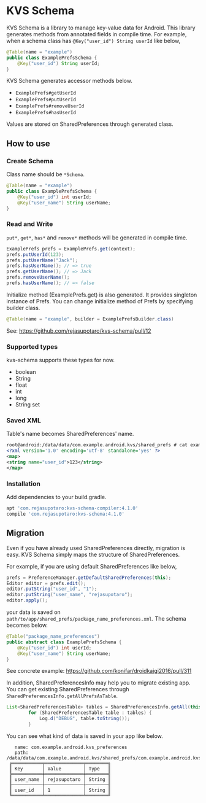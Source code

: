 KVS Schema
==========

KVS Schema is a library to manage key-value data for Android.
This library generates methods from annotated fields in compile time.
For example, when a schema class has `@Key("user_id") String userId` like below,

```java
@Table(name = "example")
public class ExamplePrefsSchema {
    @Key("user_id") String userId;
}
```

KVS Schema generates accessor methods below.

- `ExamplePrefs#getUserId`
- `ExamplePrefs#putUserId`
- `ExamplePrefs#removeUserId`
- `ExamplePrefs#hasUserId`

Values are stored on SharedPreferences through generated class.

How to use
----------

### Create Schema

Class name should be `*Schema`.

```java
@Table(name = "example")
public class ExamplePrefsSchema {
    @Key("user_id") int userId;
    @Key("user_name") String userName;
}
```

### Read and Write

`put*`, `get*`, `has*` and `remove*` methods will be generated in compile time.

```java
ExamplePrefs prefs = ExamplePrefs.get(context);
prefs.putUserId(123);
prefs.putUserName("Jack");
prefs.hasUserName(); // => true
prefs.getUserName(); // => Jack
prefs.removeUserName();
prefs.hasUserName(); // => false
```

Initialize method (ExamplePrefs.get) is also generated. It provides singleton instance of Prefs.
You can change initialize method of Prefs by specifying builder class.

```java
@Table(name = "example", builder = ExamplePrefsBuilder.class)
```

See: https://github.com/rejasupotaro/kvs-schema/pull/12

### Supported types

kvs-schema supports these types for now.

- boolean
- String
- float
- int
- long
- String set

### Saved XML

Table's name becomes SharedPreferences' name.

```xml
root@android:/data/data/com.example.android.kvs/shared_prefs # cat example.xml
<?xml version='1.0' encoding='utf-8' standalone='yes' ?>
<map>
<string name="user_id">123</string>
</map>
```

### Installation

Add dependencies to your build.gradle.

```groovy
apt 'com.rejasupotaro:kvs-schema-compiler:4.1.0'
compile 'com.rejasupotaro:kvs-schema:4.1.0'
```

Migration
----------

Even if you have already used SharedPreferences directly, migration is easy. KVS Schema simply maps the structure of SharedPreferences.

For example, if you are using default SharedPreferences like below,

```java
prefs = PreferenceManager.getDefaultSharedPreferences(this);
Editor editor = prefs.edit();
editor.putString("user_id", "1");
editor.putString("user_name", "rejasupotaro");
editor.apply();
```

your data is saved on `path/to/app/shared_prefs/package_name_preferences.xml`. The schema becomes below.

```java
@Table("package_name_preferences")
public abstract class ExamplePrefsSchema {
    @Key("user_id") int userId;
    @Key("user_name") String userName;
}
```

See concrete example: https://github.com/konifar/droidkaigi2016/pull/311

In addition, SharedPreferencesInfo may help you to migrate existing app. You can get existing SharedPreferences through `SharedPreferencesInfo.getAllPrefsAsTable`.

```java
List<SharedPreferencesTable> tables = SharedPreferencesInfo.getAll(this);
        for (SharedPreferencesTable table : tables) {
            Log.d("DEBUG", table.toString());
        }
```

You can see what kind of data is saved in your app like below.

```
   name: com.example.android.kvs_preferences
   path: /data/data/com.example.android.kvs/shared_prefs/com.example.android.kvs_preferences.xml
 ╔═══════════╤══════════════╤════════╗
 ║ Key       │ Value        │ Type   ║
 ╠═══════════╪══════════════╪════════╣
 ║ user_name │ rejasupotaro │ String ║
 ╟───────────┼──────────────┼────────╢
 ║ user_id   │ 1            │ String ║
 ╚═══════════╧══════════════╧════════╝
 ```
